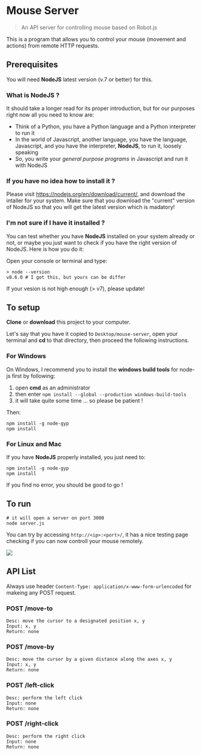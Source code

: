 # Mouse Server

> An API server for controlling mouse based on Robot.js

This is a program that allows you to control your mouse (movement and actions) from remote HTTP requests.

## Prerequisites

You will need **NodeJS** latest version (v.7 or better) for this.

### What is NodeJS ?

It should take a longer read for its proper introduction, but for our purposes right now all you need to know are:

- Think of a Python, you have a Python language and a Python interpreter to run it
- In the world of Javascript, another language, you have the language, Javascript, and you have the interpreter, **NodeJS**, to run it, loosely speaking
- So, you write your *general purpose programs* in Javascript and run it with NodeJS

### If you have no idea how to install it ?

Please visit https://nodejs.org/en/download/current/, and download the intaller for your system. Make sure that you download the "current" version of NodeJS so that you will get the latest version which is madatory!

### I'm not sure if I have it installed ?

You can test whether you have **NodeJS** installed on your system already or not, or maybe you just want to check if you have the right version of NodeJS. Here is how you do it:

Open your console or terminal and type:

```
> node --version
v8.6.0 # I got this, but yours can be differ
```

If your vesion is not high enough (> v7), please update!

## To setup

**Clone** or **download** this project to your computer.

Let's say that you have it copied to `Desktop/mouse-server`, open your terminal and **cd** to that directory, then proceed the following instructions.

### For Windows

On Windows, I recommend you to install the **windows build tools** for node-js first by following:

1. open **cmd** as an administrator
2. then enter `npm install --global --production windows-build-tools`
3. it will take quite some time ... so please be patient !

Then:

```
npm install -g node-gyp
npm install
```

### For Linux and Mac

If you have **NodeJS** properly installed, you just need to:

```
npm install -g node-gyp
npm install
```

If you find no error, you should be good to go !

## To run

```
# it will open a server on port 3000
node server.js
```

You can try by accessing `http://<ip>:<port>/`, it has a nice testing page checking if you can now controll your mouse remotely.

![](https://pictr.com/images/2017/09/27/85f34cd5d7778ec9f744d05313623477.png)

## API List

Always use header `Content-Type: application/x-www-form-urlencoded` for makeing any POST request.

### POST /move-to

```
Desc: move the cursor to a designated position x, y
Input: x, y
Return: none
```

### POST /move-by

```
Desc: move the cursor by a given distance along the axes x, y
Input: x, y
Return: none
```

### POST /left-click

```
Desc: perform the left click
Input: none
Return: none
```

### POST /right-click

```
Desc: perform the right click
Input: none
Return: none
```

